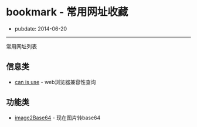 # bookmark - 常用网址收藏
- pubdate: 2014-06-20

----
常用网址列表

## 信息类
*   [can is use](http://caniuse.com) - web浏览器兼容性查询

## 功能类
*   [image2Base64](http://tool.css-js.com/base64.html) - 现在图片转base64